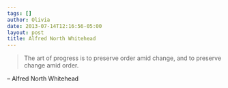 ```yaml
---
tags: []
author: Olivia
date: 2013-07-14T12:16:56-05:00
layout: post
title: Alfred North Whitehead
---
```


> The art of progress is to preserve order amid change, and to preserve change amid order.

– Alfred North Whitehead
